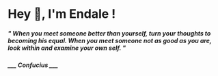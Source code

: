 <h1 title="head"> Hey 👋, I'm Endale !</h1>

**<h5><i>" When you meet someone better than yourself, turn your thoughts to becoming his equal. When you meet someone not as good as you are, look within and examine your own self. "</i></h5>**

*<b>___ Confucius ___</b>*
